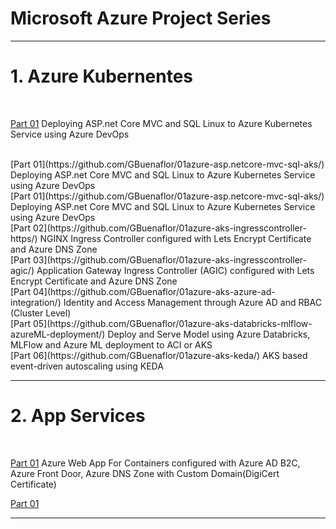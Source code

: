 #  Microsoft Azure Project Series
----------------------------------------------------------------------------------------------
 
# 1. Azure Kubernentes
    
   </br>
   
   [Part 01](https://github.com/GBuenaflor/01azure-asp.netcore-mvc-sql-aks/) 
    Deploying ASP.net Core MVC and SQL Linux to Azure Kubernetes Service using Azure DevOps
        
   </br>   
   [Part 01](https://github.com/GBuenaflor/01azure-asp.netcore-mvc-sql-aks/) 
    Deploying ASP.net Core MVC and SQL Linux to Azure Kubernetes Service using Azure DevOps
    
   </br>   
   [Part 01](https://github.com/GBuenaflor/01azure-asp.netcore-mvc-sql-aks/) 
    Deploying ASP.net Core MVC and SQL Linux to Azure Kubernetes Service using Azure DevOps


    
    
    
    
    
   </br>
   [Part 02](https://github.com/GBuenaflor/01azure-aks-ingresscontroller-https/)
    NGINX Ingress Controller configured with Lets Encrypt Certificate and Azure DNS Zone
    
   </br>
   [Part 03](https://github.com/GBuenaflor/01azure-aks-ingresscontroller-agic/)
   Application Gateway Ingress Controller (AGIC) configured with Lets Encrypt Certificate and Azure DNS Zone
    
   <br>
   [Part 04](https://github.com/GBuenaflor/01azure-aks-azure-ad-integration/)
   Identity and Access Management through Azure AD and RBAC (Cluster Level)
    
   <br>
   [Part 05](https://github.com/GBuenaflor/01azure-aks-databricks-mlflow-azureML-deployment/)
   Deploy and Serve Model using Azure Databricks, MLFlow and Azure ML deployment to ACI or AKS
    
   <br>
   [Part 06](https://github.com/GBuenaflor/01azure-aks-keda/)
   AKS based event-driven autoscaling using KEDA
    
 ----------------------------------------------------------------------------------------------
 
 # 2. App Services
   
   <br>
   
   [Part 01](https://github.com/GBuenaflor/01azure-appservices-webapp4container-b2c/)
   Azure Web App For Containers configured with Azure AD B2C, Azure Front Door, Azure DNS Zone with Custom Domain(DigiCert Certificate)
       
     
   [Part 01](https://github.com/GBuenaflor/01azure-appservices-webapp4container-b2c/)
   
   
 ----------------------------------------------------------------------------------------------
 
   
   
   
   
   
   
   

